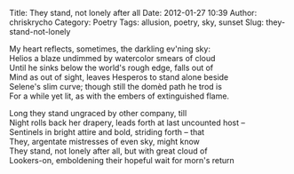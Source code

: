 Title: They stand, not lonely after all
Date: 2012-01-27 10:39
Author: chriskrycho
Category: Poetry
Tags: allusion, poetry, sky, sunset
Slug: they-stand-not-lonely

My heart reflects, sometimes, the darkling ev'ning sky:  
Helios a blaze undimmed by watercolor smears of cloud  
Until he sinks below the world's rough edge, falls out of  
Mind as out of sight, leaves Hesperos to stand alone beside  
Selene's slim curve; though still the domèd path he trod is  
For a while yet lit, as with the embers of extinguished flame.

<!--more-->

Long they stand ungraced by other company, till  
Night rolls back her drapery, leads forth at last uncounted host –  
Sentinels in bright attire and bold, striding forth – that  
They, argentate mistresses of even sky, might know  
They stand, not lonely after all, but with great cloud of  
Lookers-on, emboldening their hopeful wait for morn's return
